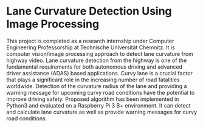 # Lane Curvature Detection Using Image Processing
This project is completed as a research internship under Computer Engineering Professorship at Technische Universität Chemnitz. It is computer vision/image processing approach to detect lane curvature from highway video. Lane curvature detection from the highway is one of the fundamental requirements for both autonomous driving and advanced driver assistance (ADAS) based applications. Curvy lane is a crucial factor that plays a significant role in the increasing number of road fatalities worldwide. Detection of the curvature radius of the lane and providing a warning message for upcoming curvy road conditions have the potential to improve driving safety. Proposed algorithm has been implemented in Python3 and evaluated on a Raspberry Pi 3 B+ environment. It can detect and calculate lane curvature as well as provide warning messages for curvy road conditions.

